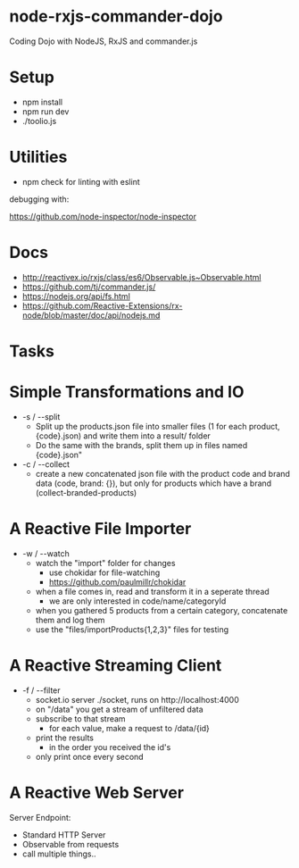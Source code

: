 # node-rxjs-commander-dojo
Coding Dojo with NodeJS, RxJS and commander.js

# Setup

- npm install
- npm run dev
- ./toolio.js

# Utilities
- npm check for linting with eslint

debugging with:

https://github.com/node-inspector/node-inspector

# Docs
- http://reactivex.io/rxjs/class/es6/Observable.js~Observable.html
- https://github.com/tj/commander.js/
- https://nodejs.org/api/fs.html
- https://github.com/Reactive-Extensions/rx-node/blob/master/doc/api/nodejs.md

# Tasks

# Simple Transformations and IO

-  -s / --split
    - Split up the products.json file into smaller files (1 for each product, {code}.json) and write them into a result/ folder
    - Do the same with the brands, split them up in files named {code}.json"
-  -c / --collect
    - create a new concatenated json file with the product code and brand data (code, brand: {}), but only for products which have a brand (collect-branded-products)

# A Reactive File Importer

- -w / --watch
    - watch the "import" folder for changes
        - use chokidar for file-watching
        - https://github.com/paulmillr/chokidar
    - when a file comes in, read and transform it in a seperate thread
        - we are only interested in code/name/categoryId
    - when you gathered 5 products from a certain category, concatenate them and log them
    - use the "files/importProducts{1,2,3}" files for testing

# A Reactive Streaming Client

- -f / --filter
    - socket.io server ./socket, runs on http://localhost:4000 
    - on "/data" you get a stream of unfiltered data
    - subscribe to that stream
        - for each value, make a request to /data/{id}
    - print the results
        - in the order you received the id's
    - only print once every second

# A Reactive Web Server

Server Endpoint:

- Standard HTTP Server
- Observable from requests
- call multiple things..

